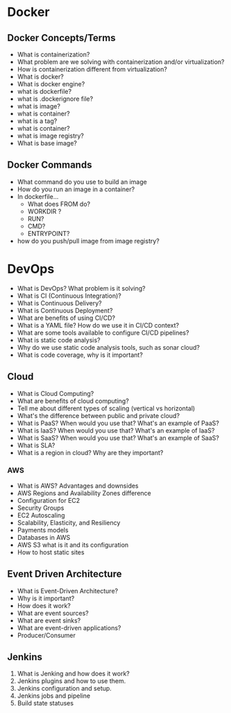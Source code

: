 # Docker

## Docker Concepts/Terms
- What is containerization? 
- What problem are we solving with containerization and/or virtualization?
- How is containerization different from virtualization?
- What is docker?
- What is docker engine?
- what is dockerfile?
- what is .dockerignore file?
- what is image?
- what is container?
- what is a tag?
- what is container?
- what is image registry?
- What is base image?
## Docker Commands
- What command do you use to build an image
- How do you run an image in a container?
- In dockerfile...
	- What does FROM do?
	- WORKDIR ?
	- RUN?
	- CMD?
	- ENTRYPOINT?
- how do you push/pull image from image registry?

# DevOps

- What is DevOps? What problem is it solving?
- What is CI (Continuous Integration)?
- What is Continuous Delivery?
- What is Continuous Deployment?
- What are benefits of using CI/CD?
- What is a YAML file? How do we use it in CI/CD context?
- What are some tools available to configure CI/CD pipelines?
- What is static code analysis?
- Why do we use static code analysis tools, such as sonar cloud?
- What is code coverage, why is it important?

## Cloud
- What is Cloud Computing?
- What are benefits of cloud computing?
- Tell me about different types of scaling (vertical vs horizontal)
- What's the difference between public and private cloud?
- What is PaaS? When would you use that? What's an example of PaaS?
- What is IaaS? When would you use that? What's an example of IaaS?
- What is SaaS? When would you use that? What's an example of SaaS?
- What is SLA?
- What is a region in cloud? Why are they important?


### AWS 

- What is AWS? Advantages and downsides
-  AWS Regions and Availability Zones difference
- Configuration for EC2
- Security Groups
- EC2 Autoscaling
- Scalability, Elasticity, and Resiliency
- Payments models
- Databases in AWS
- AWS S3 what is it and its configuration
- How to host static sites


## Event Driven Architecture

- What is Event-Driven Architecture?
- Why is it important?
- How does it work?
- What are event sources?
- What are event sinks?
- What are event-driven applications?
- Producer/Consumer


## Jenkins

1. What is Jenking and how does it work?
2. Jenkins plugins and how to use them.
3. Jenkins configuration and setup.
4. Jenkins jobs and pipeline
5. Build state statuses
